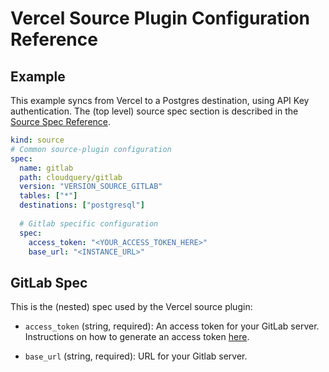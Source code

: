 # Vercel Source Plugin Configuration Reference

## Example

This example syncs from Vercel to a Postgres destination, using API Key authentication. The (top level) source spec section is described in the [Source Spec Reference](https://www.cloudquery.io/docs/reference/source-spec).

```yaml
kind: source
# Common source-plugin configuration
spec:
  name: gitlab
  path: cloudquery/gitlab
  version: "VERSION_SOURCE_GITLAB"
  tables: ["*"]
  destinations: ["postgresql"]
  
  # Gitlab specific configuration
  spec:
    access_token: "<YOUR_ACCESS_TOKEN_HERE>"
    base_url: "<INSTANCE_URL>"

```

## GitLab Spec

This is the (nested) spec used by the Vercel source plugin:

- `access_token` (string, required):
  An access token for your GitLab server. Instructions on how to generate an access token [here](https://docs.gitlab.com/ee/user/profile/personal_access_tokens.html#create-a-personal-access-token).

- `base_url` (string, required):
  URL for your Gitlab server.
